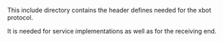 This include directory contains the header defines needed for the xbot protocol.

It is needed for service implementations as well as for the receiving end.
